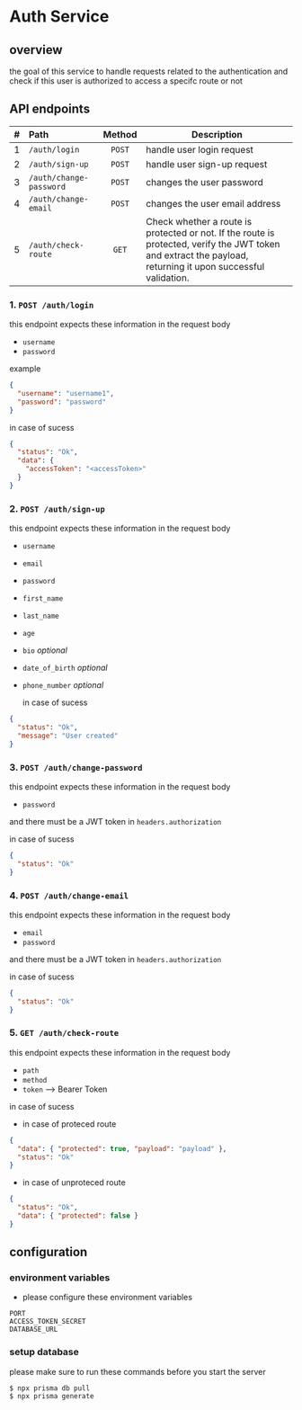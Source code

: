# Auth Service

## overview

the goal of this service to handle requests related to the authentication and check if this user is authorized to access a specifc route or not

## API endpoints

| #   | Path                    | Method | Description                                                                                                                                                  |
| :-- | :---------------------- | :----: | ------------------------------------------------------------------------------------------------------------------------------------------------------------ |
| 1   | `/auth/login`           | `POST` | handle user login request                                                                                                                                    |
| 2   | `/auth/sign-up`         | `POST` | handle user sign-up request                                                                                                                                  |
| 3   | `/auth/change-password` | `POST` | changes the user password                                                                                                                                    |
| 4   | `/auth/change-email`    | `POST` | changes the user email address                                                                                                                               |
| 5   | `/auth/check-route`     | `GET`  | Check whether a route is protected or not. If the route is protected, verify the JWT token and extract the payload, returning it upon successful validation. |

### 1. `POST /auth/login`

this endpoint expects these information in the request body

- `username`
- `password`

example

```json
{
  "username": "username1",
  "password": "password"
}
```

in case of sucess

```json
{
  "status": "Ok",
  "data": {
    "accessToken": "<accessToken>"
  }
}
```

### 2. `POST /auth/sign-up`

this endpoint expects these information in the request body

- `username`
- `email`
- `password`
- `first_name`
- `last_name`
- `age`
- `bio` _optional_
- `date_of_birth` _optional_
- `phone_number` _optional_

  in case of sucess

```json
{
  "status": "Ok",
  "message": "User created"
}
```

### 3. `POST /auth/change-password`

this endpoint expects these information in the request body

- `password`

and there must be a JWT token in `headers.authorization`

in case of sucess

```json
{
  "status": "Ok"
}
```

### 4. `POST /auth/change-email`

this endpoint expects these information in the request body

- `email`
- `password`

and there must be a JWT token in `headers.authorization`

in case of sucess

```json
{
  "status": "Ok"
}
```

### 5. `GET /auth/check-route`

this endpoint expects these information in the request body

- `path`
- `method`
- `token` --> Bearer Token

in case of sucess

- in case of proteced route

```json
{
  "data": { "protected": true, "payload": "payload" },
  "status": "Ok"
}
```

- in case of unproteced route

```json
{
  "status": "Ok",
  "data": { "protected": false }
}
```

## configuration

### environment variables

- please configure these environment variables

```
PORT
ACCESS_TOKEN_SECRET
DATABASE_URL
```

### setup database

please make sure to run these commands before you start the server

```shell
$ npx prisma db pull
$ npx prisma generate
```
